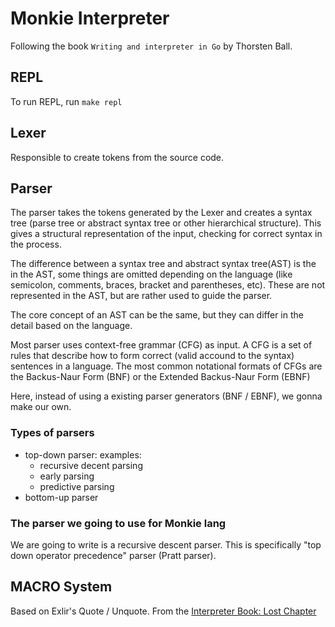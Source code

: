 # Monkie Interpreter
Following the book `Writing and interpreter in Go` by Thorsten Ball.

## REPL
To run REPL, run `make repl`

## Lexer
Responsible to create tokens from the source code.

## Parser
The parser takes the tokens generated by the Lexer and creates a syntax tree (parse tree or abstract syntax tree or other hierarchical structure). This gives a structural representation of the input, checking for correct syntax in the process.

The difference between a syntax tree and abstract syntax tree(AST) is the in the AST, some things are omitted depending on the language (like semicolon, comments, braces, bracket and parentheses, etc). These are not represented in the AST, but are rather used to guide the parser.

The core concept of an AST can be the same, but they can differ in the detail based on the language.

Most parser uses context-free grammar (CFG) as input. A CFG is a set of rules that describe how to form correct (valid accound to the syntax) sentences in a language.
The most common notational formats of CFGs are the Backus-Naur Form (BNF) or the Extended Backus-Naur Form (EBNF)

Here, instead of using a existing parser generators (BNF / EBNF), we gonna make our own.

### Types of parsers
- top-down parser: examples:
    - recursive decent parsing
    - early parsing
    - predictive parsing
- bottom-up parser


### The parser we going to use for Monkie lang
We are going to write is a recursive descent parser. This is specifically "top down operator precedence" parser (Pratt parser).

## MACRO System
Based on Exlir's Quote / Unquote. 
From the [Interpreter Book: Lost Chapter](https://interpreterbook.com/lost/)

